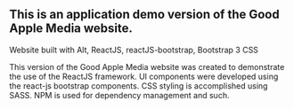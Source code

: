
## This is an application demo version of the Good Apple Media website.

Website built with Alt, ReactJS, reactJS-bootstrap, Bootstrap 3 CSS

This version of the Good Apple Media website was created to demonstrate the use of the ReactJS framework. UI components were developed using the react-js bootstrap components. CSS styling is accomplished using SASS. NPM is used for dependency management and such.
